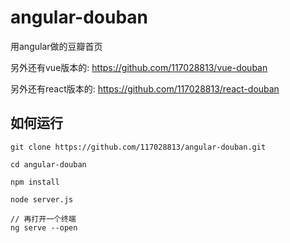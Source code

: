 # angular-douban

用angular做的豆瓣首页

另外还有vue版本的: https://github.com/117028813/vue-douban

另外还有react版本的: https://github.com/117028813/react-douban

## 如何运行

```
git clone https://github.com/117028813/angular-douban.git

cd angular-douban

npm install

node server.js

// 再打开一个终端
ng serve --open
```